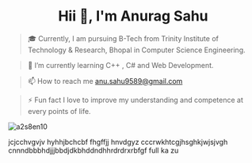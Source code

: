 <h1 align="center">Hii 👋, I'm Anurag Sahu</h1>

> 🎓 Currently, I am pursuing B-Tech from Trinity Institute of Technology & Research, Bhopal in Computer Science Engineering.
 
> 🌱 I’m currently learning C++ , C#  and  Web Development.

> 📫 How to reach me anu.sahu9589@gmail.com

> ⚡️ Fun fact I love to improve my understanding and competence at every points of life.

<p><img align="center" src="https://github-readme-streak-stats.herokuapp.com/?user=a2s8en10&" alt="a2s8en10" /></ph>

jcjcchvgvjv
hyhhjbchcbf
fhgffjj hnvdgyz cccrwkhtcgjhsghkjwjsjvgh
cnnndbbbhdjjjbbdjdkbhddndhhrdrdrxrbfgf full ka zu